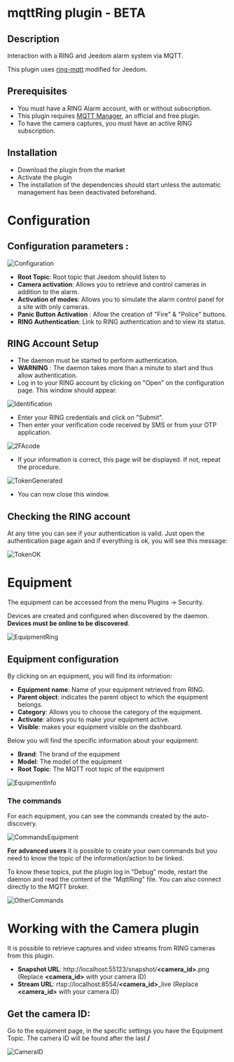 # mqttRing plugin - BETA

## Description

Interaction with a RING and Jeedom alarm system via MQTT.

This plugin uses [ring-mqtt](https://github.com/tsightler/ring-mqtt) modified for Jeedom.

## Prerequisites

- You must have a RING Alarm account, with or without subscription.
- This plugin requires [MQTT Manager](https://market.jeedom.com/index.php?v=d&p=market_display&id=4213), an official and free plugin.
- To have the camera captures, you must have an active RING subscription.

## Installation

- Download the plugin from the market
- Activate the plugin
- The installation of the dependencies should start unless the automatic management has been deactivated beforehand.

# Configuration

## Configuration parameters :

![Configuration](../images/configuration.png)

- **Root Topic**: Root topic that Jeedom should listen to
- **Camera activation**: Allows you to retrieve and control cameras in addition to the alarm.
- **Activation of modes**: Allows you to simulate the alarm control panel for a site with only cameras.
- **Panic Button Activation** : Allow the creation of "Fire" & "Police" buttons.
- **RING Authentication**: Link to RING authentication and to view its status.

## RING Account Setup

- The daemon must be started to perform authentication.
- **WARNING** : The daemon takes more than a minute to start and thus allow authentication.
- Log in to your RING account by clicking on "Open" on the configuration page. This window should appear.

![Identification](../images/loginpassword.png)

- Enter your RING credentials and click on "Submit".
- Then enter your verification code received by SMS or from your OTP application.

![2FAcode](../images/2facode.png)

- If your information is correct, this page will be displayed. If not, repeat the procedure.

![TokenGenerated](../images/tokengenerated.png)

- You can now close this window.

## Checking the RING account

At any time you can see if your authentication is valid. Just open the authentication page again and if everything is ok, you will see this message:

![TokenOK](../images/tokenok.png)

# Equipment

The equipment can be accessed from the menu Plugins → Security.

Devices are created and configured when discovered by the daemon. **Devices must be online to be discovered**.

![EquipmentRing](../images/mesequipements.png)

## Equipment configuration

By clicking on an equipment, you will find its information:

- **Equipment name**: Name of your equipment retrieved from RING.
- **Parent object**: indicates the parent object to which the equipment belongs.
- **Category**: Allows you to choose the category of the equipment.
- **Activate**: allows you to make your equipment active.
- **Visible**: makes your equipment visible on the dashboard.

Below you will find the specific information about your equipment:

- **Brand**: The brand of the equipment
- **Model**: The model of the equipment
- **Root Topic**: The MQTT root topic of the equipment

![EquipmentInfo](../images/infoequipement.png)

### The commands

For each equipment, you can see the commands created by the auto-discovery.

![CommandsEquipment](../images/commandesequipement.png)

**For advanced users** it is possible to create your own commands but you need to know the topic of the information/action to be linked.

To know these topics, put the plugin log in "Debug" mode, restart the daemon and read the content of the "MqttRing" file. You can also connect directly to the MQTT broker.

![OtherCommands](../images/othertopic.png)

# Working with the Camera plugin

It is possible to retrieve captures and video streams from RING cameras from this plugin.

- **Snapshot URL**: http://localhost:55123/snapshot/**<camera_id>**.png (Replace **<camera_id>** with your camera ID)
- **Stream URL**: rtsp://localhost:8554/**<camera_id>**_live (Replace **<camera_id>** with your camera ID)

## Get the camera ID:

Go to the equipment page, in the specific settings you have the Equipment Topic. The camera ID will be found after the last **/**

![CameraID](../images/cameraid.png)
